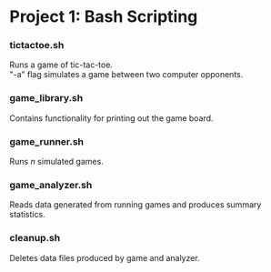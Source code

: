 # Project 1: Bash Scripting

### tictactoe.sh
Runs a game of tic-tac-toe. \
"-a" flag simulates a game between two computer opponents.

### game_library.sh
Contains functionality for printing out the game board.

### game_runner.sh
Runs *n* simulated games.

### game_analyzer.sh
Reads data generated from running games and produces summary statistics.

### cleanup.sh
Deletes data files produced by game and analyzer. 
